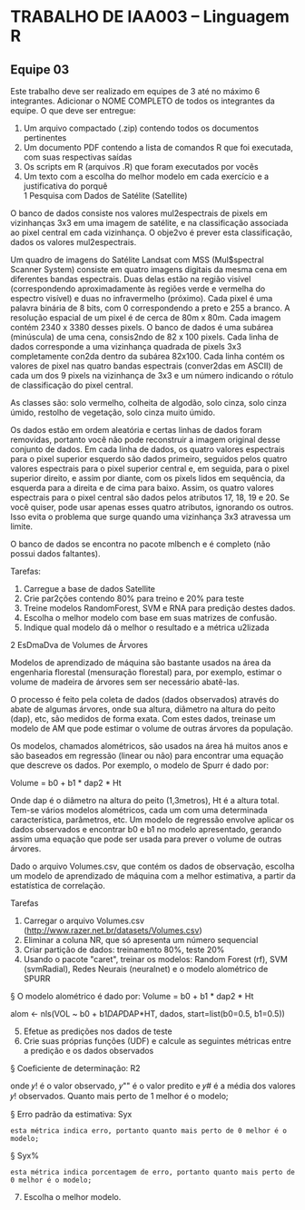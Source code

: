 # TRABALHO DE IAA003 – Linguagem R 

## Equipe 03
 
Este trabalho deve ser realizado em equipes de 3 até no máximo 6 integrantes. 
Adicionar o NOME COMPLETO de todos os integrantes da equipe. 
O que deve ser entregue: 
1.	Um arquivo compactado (.zip) contendo todos os documentos pertinentes 
2.	Um documento PDF contendo a lista de comandos R que foi executada, com suas respectivas saídas 
3.	Os scripts em R (arquivos .R) que foram executados por vocês 
4.	Um texto com a escolha do melhor modelo em cada exercício e a justificativa do porquê  
1	Pesquisa com Dados de Satélite (Satellite) 
 
O banco de dados consiste nos valores mul2espectrais de pixels em vizinhanças 3x3 em uma imagem de satélite, e na classificação associada ao pixel central em cada vizinhança. O obje2vo é prever esta classificação, dados os valores mul2espectrais. 
 
Um quadro de imagens do Satélite Landsat com MSS (Mul$spectral Scanner System) consiste em quatro imagens digitais da mesma cena em diferentes bandas espectrais. Duas delas estão na região visível (correspondendo aproximadamente às regiões verde e vermelha do espectro visível) e duas no infravermelho (próximo). Cada pixel é uma palavra binária de 8 bits, com 0 correspondendo a preto e 255 a branco. A resolução espacial de um pixel é de cerca de 80m x 80m. Cada imagem contém 2340 x 3380 desses pixels. O banco de dados é uma subárea (minúscula) de uma cena, consis2ndo de 82 x 100 pixels. Cada linha de dados corresponde a uma vizinhança quadrada de pixels 3x3 completamente con2da dentro da subárea 82x100. Cada linha contém os valores de pixel nas quatro bandas espectrais (conver2das em ASCII) de cada um dos 9 pixels na vizinhança de 3x3 e um número indicando o rótulo de classificação do pixel central. 
 
As classes são: solo vermelho, colheita de algodão, solo cinza, solo cinza úmido, restolho de vegetação, solo cinza muito úmido. 
 
Os dados estão em ordem aleatória e certas linhas de dados foram removidas, portanto você não pode reconstruir a imagem original desse conjunto de dados. Em cada linha de dados, os quatro valores espectrais para o pixel superior esquerdo são dados primeiro, seguidos pelos quatro valores espectrais para o pixel superior central e, em seguida, para o pixel superior direito, e assim por diante, com os pixels lidos em sequência, da esquerda para a direita e de cima para baixo. Assim, os quatro valores espectrais para o pixel central são dados pelos atributos 17, 18, 19 e 20. Se você quiser, pode usar apenas esses quatro atributos, ignorando os outros. Isso evita o problema que surge quando uma vizinhança 3x3 atravessa um limite. 
 
O banco de dados se encontra no pacote mlbench e é completo (não possui dados faltantes). 
 
Tarefas: 
1.	Carregue a base de dados Satellite 
2.	Crie par2ções contendo 80% para treino e 20% para teste 
3.	Treine modelos RandomForest, SVM e RNA para predição destes dados.  
4.	Escolha o melhor modelo com base em suas matrizes de confusão.  
5.	Indique qual modelo dá o melhor o resultado e a métrica u2lizada 
 
 
 
2	EsDmaDva de Volumes de Árvores 
 
Modelos de aprendizado de máquina são bastante usados na área da engenharia florestal (mensuração florestal) para, por exemplo, estimar o volume de madeira de árvores sem ser necessário abatê-las. 
 
O processo é feito pela coleta de dados (dados observados) através do abate de algumas árvores, onde sua altura, diâmetro na altura do peito (dap), etc, são medidos de forma exata. Com estes dados, treinase um modelo de AM que pode estimar o volume de outras árvores da população. 
 
Os modelos, chamados alométricos, são usados na área há muitos anos e são baseados em regressão (linear ou não) para encontrar uma equação que descreve os dados. Por exemplo, o modelo de Spurr é dado por: 
 
Volume = b0 + b1 * dap2 * Ht 
 
Onde dap é o diâmetro na altura do peito (1,3metros), Ht é a altura total. Tem-se vários modelos alométricos, cada um com uma determinada característica, parâmetros, etc. Um modelo de regressão envolve aplicar os dados observados e encontrar b0 e b1 no modelo apresentado, gerando assim uma equação que pode ser usada para prever o volume de outras árvores. 
 
Dado o arquivo Volumes.csv, que contém os dados de observação, escolha um modelo de aprendizado de máquina com a melhor estimativa, a partir da estatística de correlação. 
 
Tarefas 
1.	Carregar o arquivo Volumes.csv (http://www.razer.net.br/datasets/Volumes.csv) 
2.	Eliminar a coluna NR, que só apresenta um número sequencial 
3.	Criar partição de dados: treinamento 80%, teste 20% 
4.	Usando o pacote "caret", treinar os modelos: Random Forest (rf), SVM (svmRadial), Redes 
Neurais (neuralnet) e o modelo alométrico de SPURR 
 
§	O modelo alométrico é dado por: Volume = b0 + b1 * dap2 * Ht 
 
alom <- nls(VOL ~ b0 + b1*DAP*DAP*HT, dados, 
start=list(b0=0.5, b1=0.5)) 
 
5.	Efetue as predições nos dados de teste 
6.	Crie suas próprias funções (UDF) e calcule as seguintes métricas entre a predição e os dados observados 
 
§	Coeficiente de determinação: R2 
 
  
 
  onde 𝑦! é o valor observado, 𝑦"" é o valor predito e 𝑦# é a média dos valores 𝑦! observados. Quanto mais perto de 1 melhor é o modelo; 
 	 
 
§	Erro padrão da estimativa: Syx 
 
  
 	esta métrica indica erro, portanto quanto mais perto de 0 melhor é o modelo; 
 
§	Syx% 
 
  
 
 	esta métrica indica porcentagem de erro, portanto quanto mais perto de 0 melhor é o modelo; 
 
 
7.	Escolha o melhor modelo. 
